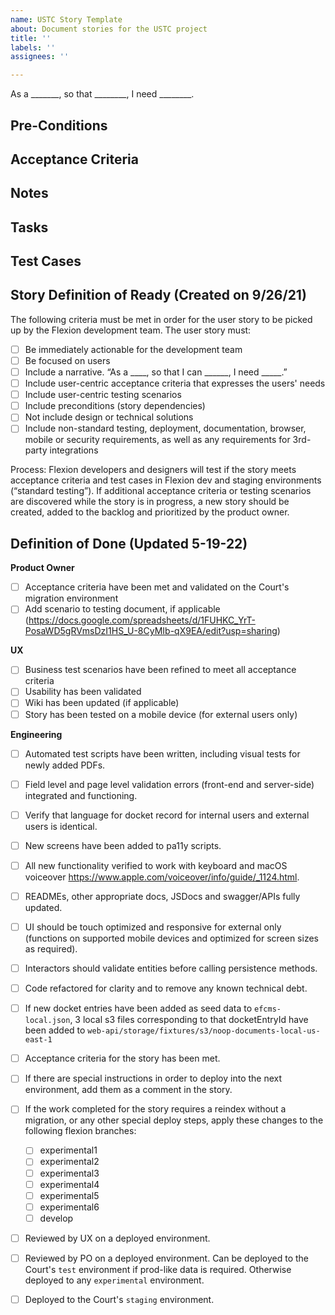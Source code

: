 ```yaml
---
name: USTC Story Template
about: Document stories for the USTC project
title: ''
labels: ''
assignees: ''

---
```


As a _______, so that ________, I need ________.


## Pre-Conditions

## Acceptance Criteria


## Notes


## Tasks

## Test Cases


## Story Definition of Ready (Created on 9/26/21)
The following criteria must be met in order for the user story to be picked up by the Flexion development team.
The user story must: 
- [ ]  Be immediately actionable for the development team
- [ ]  Be focused on users
- [ ]  Include a narrative. “As a ____, so that I can ______, I need _____.”
- [ ]  Include user-centric acceptance criteria that expresses the users' needs
- [ ]  Include user-centric testing scenarios
- [ ]  Include preconditions (story dependencies)
- [ ]  Not include design or technical solutions
- [ ]  Include non-standard testing, deployment, documentation, browser, mobile or security requirements, as well as any requirements for 3rd-party integrations

Process: Flexion developers and designers will test if the story meets acceptance criteria and test cases in Flexion dev and staging environments (“standard testing”). If additional acceptance criteria or testing scenarios are discovered while the story is in progress, a new story should be created, added to the backlog and prioritized by the product owner. 

## Definition of Done (Updated 5-19-22)
**Product Owner**
 - [ ]  Acceptance criteria have been met and validated on the Court's migration environment
 - [ ] Add scenario to testing document, if applicable (https://docs.google.com/spreadsheets/d/1FUHKC_YrT-PosaWD5gRVmsDzI1HS_U-8CyMIb-qX9EA/edit?usp=sharing)

**UX**
 - [ ] Business test scenarios have been refined to meet all acceptance criteria 
 - [ ] Usability has been validated
 - [ ] Wiki has been updated (if applicable) 
 - [ ] Story has been tested on a mobile device (for external users only)

**Engineering**
 - [ ] Automated test scripts have been written, including visual tests for newly added PDFs.
 - [ ] Field level and page level validation errors (front-end and server-side) integrated and functioning.
 - [ ] Verify that language for docket record for internal users and external users is identical.
 - [ ] New screens have been added to pa11y scripts.
 - [ ] All new functionality verified to work with keyboard and macOS voiceover https://www.apple.com/voiceover/info/guide/_1124.html.
 - [ ] READMEs, other appropriate docs, JSDocs and swagger/APIs fully updated.
 - [ ] UI should be touch optimized and responsive for external only (functions on supported mobile devices and optimized for screen sizes as required).
 - [ ] Interactors should validate entities before calling persistence methods.
 - [ ] Code refactored for clarity and to remove any known technical debt.
 - [ ] If new docket entries have been added as seed data to `efcms-local.json`, 3 local s3 files corresponding to that docketEntryId have been added to `web-api/storage/fixtures/s3/noop-documents-local-us-east-1`
 - [ ] Acceptance criteria for the story has been met.
 - [ ] If there are special instructions in order to deploy into the next environment, add them as a comment in the story.
 - [ ] If the work completed for the story requires a reindex without a migration, or any other special deploy steps, apply these changes to the following flexion branches:
   - [ ] experimental1
   - [ ] experimental2
   - [ ] experimental3
   - [ ] experimental4
   - [ ] experimental5
   - [ ] experimental6
   - [ ] develop
 - [ ] Reviewed by UX on a deployed environment.
 - [ ] Reviewed by PO on a deployed environment. Can be deployed to the Court's `test` environment if prod-like data is required. Otherwise deployed to any `experimental` environment.
 - [ ] Deployed to the Court's `staging` environment.

